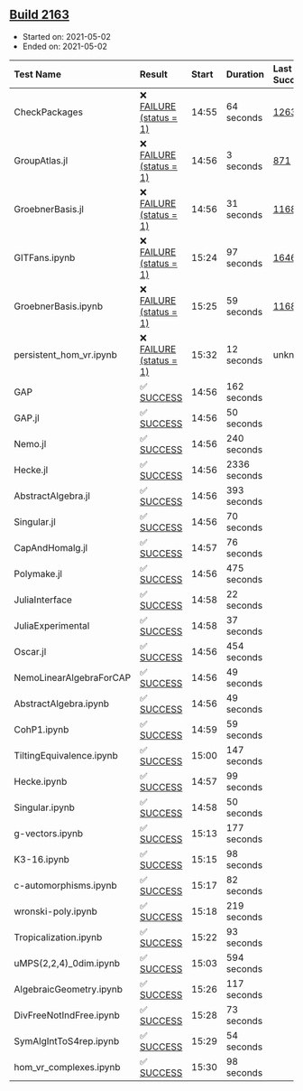 ## [Build 2163](https://oscarci.mathematik.uni-kl.de/job/oscar-stable/2163/)

* Started on: 2021-05-02
* Ended on: 2021-05-02

| Test Name    | Result | Start | Duration | Last Success | First Failure |
|:-------------|:-------|:------|:---------|:-------------|:--------------|
| CheckPackages | ❌ [FAILURE (status = 1)](https://oscarci.mathematik.uni-kl.de/job/oscar-stable/2163/artifact/logs/build-2163/CheckPackages.log) | 14:55 | 64 seconds | [1263](https://oscarci.mathematik.uni-kl.de/job/oscar-stable/1263/) | [1264](https://oscarci.mathematik.uni-kl.de/job/oscar-stable/1264/) |
| GroupAtlas.jl | ❌ [FAILURE (status = 1)](https://oscarci.mathematik.uni-kl.de/job/oscar-stable/2163/artifact/logs/build-2163/GroupAtlas.jl.log) | 14:56 | 3 seconds | [871](https://oscarci.mathematik.uni-kl.de/job/oscar-stable/871/) | [872](https://oscarci.mathematik.uni-kl.de/job/oscar-stable/872/) |
| GroebnerBasis.jl | ❌ [FAILURE (status = 1)](https://oscarci.mathematik.uni-kl.de/job/oscar-stable/2163/artifact/logs/build-2163/GroebnerBasis.jl.log) | 14:56 | 31 seconds | [1168](https://oscarci.mathematik.uni-kl.de/job/oscar-stable/1168/) | [1169](https://oscarci.mathematik.uni-kl.de/job/oscar-stable/1169/) |
| GITFans.ipynb | ❌ [FAILURE (status = 1)](https://oscarci.mathematik.uni-kl.de/job/oscar-stable/2163/artifact/logs/build-2163/GITFans.ipynb.log) | 15:24 | 97 seconds | [1646](https://oscarci.mathematik.uni-kl.de/job/oscar-stable/1646/) | [1647](https://oscarci.mathematik.uni-kl.de/job/oscar-stable/1647/) |
| GroebnerBasis.ipynb | ❌ [FAILURE (status = 1)](https://oscarci.mathematik.uni-kl.de/job/oscar-stable/2163/artifact/logs/build-2163/GroebnerBasis.ipynb.log) | 15:25 | 59 seconds | [1168](https://oscarci.mathematik.uni-kl.de/job/oscar-stable/1168/) | [1169](https://oscarci.mathematik.uni-kl.de/job/oscar-stable/1169/) |
| persistent_hom_vr.ipynb | ❌ [FAILURE (status = 1)](https://oscarci.mathematik.uni-kl.de/job/oscar-stable/2163/artifact/logs/build-2163/persistent_hom_vr.ipynb.log) | 15:32 | 12 seconds | unknown | unknown |
| GAP | ✅ [SUCCESS](https://oscarci.mathematik.uni-kl.de/job/oscar-stable/2163/artifact/logs/build-2163/GAP.log) | 14:56 | 162 seconds |  |  |
| GAP.jl | ✅ [SUCCESS](https://oscarci.mathematik.uni-kl.de/job/oscar-stable/2163/artifact/logs/build-2163/GAP.jl.log) | 14:56 | 50 seconds |  |  |
| Nemo.jl | ✅ [SUCCESS](https://oscarci.mathematik.uni-kl.de/job/oscar-stable/2163/artifact/logs/build-2163/Nemo.jl.log) | 14:56 | 240 seconds |  |  |
| Hecke.jl | ✅ [SUCCESS](https://oscarci.mathematik.uni-kl.de/job/oscar-stable/2163/artifact/logs/build-2163/Hecke.jl.log) | 14:56 | 2336 seconds |  |  |
| AbstractAlgebra.jl | ✅ [SUCCESS](https://oscarci.mathematik.uni-kl.de/job/oscar-stable/2163/artifact/logs/build-2163/AbstractAlgebra.jl.log) | 14:56 | 393 seconds |  |  |
| Singular.jl | ✅ [SUCCESS](https://oscarci.mathematik.uni-kl.de/job/oscar-stable/2163/artifact/logs/build-2163/Singular.jl.log) | 14:56 | 70 seconds |  |  |
| CapAndHomalg.jl | ✅ [SUCCESS](https://oscarci.mathematik.uni-kl.de/job/oscar-stable/2163/artifact/logs/build-2163/CapAndHomalg.jl.log) | 14:57 | 76 seconds |  |  |
| Polymake.jl | ✅ [SUCCESS](https://oscarci.mathematik.uni-kl.de/job/oscar-stable/2163/artifact/logs/build-2163/Polymake.jl.log) | 14:56 | 475 seconds |  |  |
| JuliaInterface | ✅ [SUCCESS](https://oscarci.mathematik.uni-kl.de/job/oscar-stable/2163/artifact/logs/build-2163/JuliaInterface.log) | 14:58 | 22 seconds |  |  |
| JuliaExperimental | ✅ [SUCCESS](https://oscarci.mathematik.uni-kl.de/job/oscar-stable/2163/artifact/logs/build-2163/JuliaExperimental.log) | 14:58 | 37 seconds |  |  |
| Oscar.jl | ✅ [SUCCESS](https://oscarci.mathematik.uni-kl.de/job/oscar-stable/2163/artifact/logs/build-2163/Oscar.jl.log) | 14:56 | 454 seconds |  |  |
| NemoLinearAlgebraForCAP | ✅ [SUCCESS](https://oscarci.mathematik.uni-kl.de/job/oscar-stable/2163/artifact/logs/build-2163/NemoLinearAlgebraForCAP.log) | 14:56 | 49 seconds |  |  |
| AbstractAlgebra.ipynb | ✅ [SUCCESS](https://oscarci.mathematik.uni-kl.de/job/oscar-stable/2163/artifact/logs/build-2163/AbstractAlgebra.ipynb.log) | 14:56 | 49 seconds |  |  |
| CohP1.ipynb | ✅ [SUCCESS](https://oscarci.mathematik.uni-kl.de/job/oscar-stable/2163/artifact/logs/build-2163/CohP1.ipynb.log) | 14:59 | 59 seconds |  |  |
| TiltingEquivalence.ipynb | ✅ [SUCCESS](https://oscarci.mathematik.uni-kl.de/job/oscar-stable/2163/artifact/logs/build-2163/TiltingEquivalence.ipynb.log) | 15:00 | 147 seconds |  |  |
| Hecke.ipynb | ✅ [SUCCESS](https://oscarci.mathematik.uni-kl.de/job/oscar-stable/2163/artifact/logs/build-2163/Hecke.ipynb.log) | 14:57 | 99 seconds |  |  |
| Singular.ipynb | ✅ [SUCCESS](https://oscarci.mathematik.uni-kl.de/job/oscar-stable/2163/artifact/logs/build-2163/Singular.ipynb.log) | 14:58 | 50 seconds |  |  |
| g-vectors.ipynb | ✅ [SUCCESS](https://oscarci.mathematik.uni-kl.de/job/oscar-stable/2163/artifact/logs/build-2163/g-vectors.ipynb.log) | 15:13 | 177 seconds |  |  |
| K3-16.ipynb | ✅ [SUCCESS](https://oscarci.mathematik.uni-kl.de/job/oscar-stable/2163/artifact/logs/build-2163/K3-16.ipynb.log) | 15:15 | 98 seconds |  |  |
| c-automorphisms.ipynb | ✅ [SUCCESS](https://oscarci.mathematik.uni-kl.de/job/oscar-stable/2163/artifact/logs/build-2163/c-automorphisms.ipynb.log) | 15:17 | 82 seconds |  |  |
| wronski-poly.ipynb | ✅ [SUCCESS](https://oscarci.mathematik.uni-kl.de/job/oscar-stable/2163/artifact/logs/build-2163/wronski-poly.ipynb.log) | 15:18 | 219 seconds |  |  |
| Tropicalization.ipynb | ✅ [SUCCESS](https://oscarci.mathematik.uni-kl.de/job/oscar-stable/2163/artifact/logs/build-2163/Tropicalization.ipynb.log) | 15:22 | 93 seconds |  |  |
| uMPS(2,2,4)_0dim.ipynb | ✅ [SUCCESS](https://oscarci.mathematik.uni-kl.de/job/oscar-stable/2163/artifact/logs/build-2163/uMPS-2-2-4-_0dim.ipynb.log) | 15:03 | 594 seconds |  |  |
| AlgebraicGeometry.ipynb | ✅ [SUCCESS](https://oscarci.mathematik.uni-kl.de/job/oscar-stable/2163/artifact/logs/build-2163/AlgebraicGeometry.ipynb.log) | 15:26 | 117 seconds |  |  |
| DivFreeNotIndFree.ipynb | ✅ [SUCCESS](https://oscarci.mathematik.uni-kl.de/job/oscar-stable/2163/artifact/logs/build-2163/DivFreeNotIndFree.ipynb.log) | 15:28 | 73 seconds |  |  |
| SymAlgIntToS4rep.ipynb | ✅ [SUCCESS](https://oscarci.mathematik.uni-kl.de/job/oscar-stable/2163/artifact/logs/build-2163/SymAlgIntToS4rep.ipynb.log) | 15:29 | 54 seconds |  |  |
| hom_vr_complexes.ipynb | ✅ [SUCCESS](https://oscarci.mathematik.uni-kl.de/job/oscar-stable/2163/artifact/logs/build-2163/hom_vr_complexes.ipynb.log) | 15:30 | 98 seconds |  |  |
